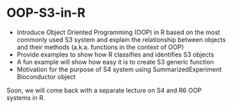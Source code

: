 # OOP-S3-in-R
* Introduce Object Oriented Programming (OOP) in R based on the most commonly used S3 system and explain the relationship between objects and their methods (a.k.a. functions in the context of OOP)  
* Provide examples to show how R classifies and identifies S3 objects 
* A fun example will show how easy it is to create S3 generic function
* Motivation for the purpose of S4 system using SummarizedExperiment Bioconductor object  

Soon, we will come back with a separate lecture on S4 and R6 OOP systems in R.
